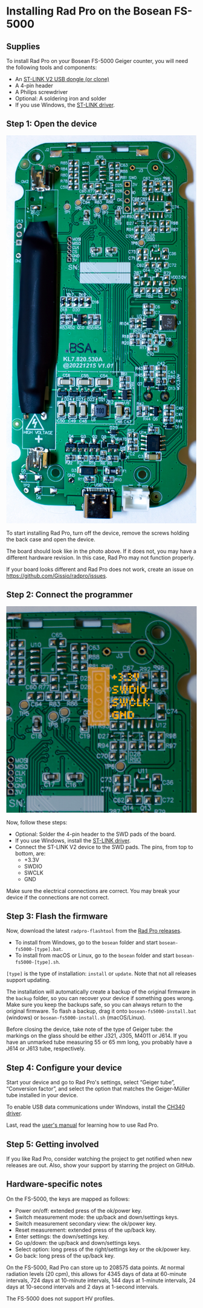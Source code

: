 # Installing Rad Pro on the Bosean FS-5000

## Supplies

To install Rad Pro on your Bosean FS-5000 Geiger counter, you will need the following tools and components:

* An [ST-LINK V2 USB dongle (or clone)](https://www.amazon.com/s?k=st-link+v2)
* A 4-pin header
* A Philips screwdriver
* Optional: A soldering iron and solder
* If you use Windows, the [ST-LINK driver](https://www.st.com/en/development-tools/stsw-link009.html).

## Step 1: Open the device

![Bosean FS-5000 circuit board](img/fs5000-board.jpg)

To start installing Rad Pro, turn off the device, remove the screws holding the back case and open the device.

The board should look like in the photo above. If it does not, you may have a different hardware revision. In this case, Rad Pro may not function properly.

If your board looks different and Rad Pro does not work, create an issue on https://github.com/Gissio/radpro/issues.

## Step 2: Connect the programmer

![Bosean FS-5000 connectors](img/fs5000-swd.jpg)

Now, follow these steps:

* Optional: Solder the 4-pin header to the SWD pads of the board.
* If you use Windows, install the [ST-LINK driver](https://www.st.com/en/development-tools/stsw-link009.html).
* Connect the ST-LINK V2 device to the SWD pads. The pins, from top to bottom, are:
  * +3.3V
  * SWDIO
  * SWCLK
  * GND

Make sure the electrical connections are correct. You may break your device if the connections are not correct.

## Step 3: Flash the firmware

Now, download the latest `radpro-flashtool` from the [Rad Pro releases](https://github.com/Gissio/radpro/releases).

* To install from Windows, go to the `bosean` folder and start `bosean-fs5000-[type].bat`.
* To install from macOS or Linux, go to the `bosean` folder and start `bosean-fs5000-[type].sh`.

`[type]` is the type of installation: `install` or `update`. Note that not all releases support updating.

The installation will automatically create a backup of the original firmware in the `backup` folder, so you can recover your device if something goes wrong. Make sure you keep the backups safe, so you can always return to the original firmware. To flash a backup, drag it onto `bosean-fs5000-install.bat` (windows) or `bosean-fs5000-install.sh` (macOS/Linux).

Before closing the device, take note of the type of Geiger tube: the markings on the glass should be either J321, J305, M4011 or J614. If you have an unmarked tube measuring 55 or 65 mm long, you probably have a J614 or J613 tube, respectively.

## Step 4: Configure your device

Start your device and go to Rad Pro's settings, select “Geiger tube”, “Conversion factor”, and select the option that matches the Geiger-Müller tube installed in your device.

To enable USB data communications under Windows, install the [CH340 driver](https://www.catalog.update.microsoft.com/Search.aspx?q=USB%5CVID_1A86%26PID_7523).

Last, read the [user's manual](../../users.md) for learning how to use Rad Pro.

## Step 5: Getting involved

If you like Rad Pro, consider watching the project to get notified when new releases are out. Also, show your support by starring the project on GitHub.

## Hardware-specific notes

On the FS-5000, the keys are mapped as follows:

  * Power on/off: extended press of the ok/power key.
  * Switch measurement mode: the up/back and down/settings keys.
  * Switch measurement secondary view: the ok/power key.
  * Reset measurement: extended press of the up/back key.
  * Enter settings: the down/settings key.
  * Go up/down: the up/back and down/settings keys.
  * Select option: long press of the right/settings key or the ok/power key.
  * Go back: long press of the up/back key.

On the FS-5000, Rad Pro can store up to 208575 data points. At normal radiation levels (20 cpm), this allows for 4345 days of data at 60-minute intervals, 724 days at 10-minute intervals, 144 days at 1-minute intervals, 24 days at 10-second intervals and 2 days at 1-second intervals.

The FS-5000 does not support HV profiles.
